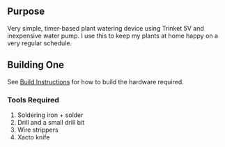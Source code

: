 ## Purpose
Very simple, timer-based plant watering device using Trinket 5V and inexpensive water pump. I use this to keep my plants at home happy on a very regular schedule.

## Building One
See [Build Instructions](hardware/build-instructions.md) for how to build the hardware required.

### Tools Required
1. Soldering iron + solder
1. Drill and a small drill bit
1. Wire strippers
1. Xacto knife

